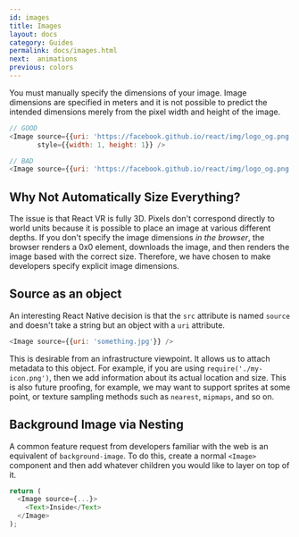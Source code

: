 ```yaml
---
id: images
title: Images
layout: docs
category: Guides
permalink: docs/images.html
next:  animations
previous: colors
---
```


You must manually specify the dimensions of your image. Image dimensions are
specified in meters and it is not possible to predict the intended dimensions
merely from the pixel width and height of the image.

```javascript
// GOOD
<Image source={{uri: 'https://facebook.github.io/react/img/logo_og.png'}}
       style={{width: 1, height: 1}} />

// BAD
<Image source={{uri: 'https://facebook.github.io/react/img/logo_og.png'}} />
```

## Why Not Automatically Size Everything?

The issue is that React VR is fully 3D. Pixels don't correspond directly to
world units because it is possible to place an image at various different
depths. If you don't specify the image dimensions *in the browser*, the browser
renders a 0x0 element, downloads the image, and then renders the image based
with the correct size. Therefore, we have chosen to make developers specify
explicit image dimensions.

## Source as an object

An interesting React Native decision is that the `src` attribute is named
`source` and doesn't take a string but an object with a `uri` attribute.

```javascript
<Image source={{uri: 'something.jpg'}} />
```

This is desirable from an infrastructure viewpoint. It allows us to attach
metadata to this object. For example, if you are using
`require('./my-icon.png')`, then we add information about its actual location
and size. This is also future proofing, for example, we may want to support
sprites at some point, or texture sampling methods such as `nearest`, `mipmaps`,
and so on.

## Background Image via Nesting

A common feature request from developers familiar with the web is an equivalent
of `background-image`. To do this, create a normal `<Image>` component and then
add whatever children you would like to layer on top of it.

```javascript
return (
  <Image source={...}>
    <Text>Inside</Text>
  </Image>
);
```
